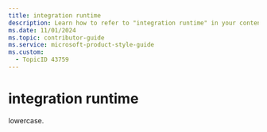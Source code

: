 ```yaml
---
title: integration runtime
description: Learn how to refer to "integration runtime" in your content.
ms.date: 11/01/2024
ms.topic: contributor-guide
ms.service: microsoft-product-style-guide
ms.custom:
  - TopicID 43759
---
```



# integration runtime

lowercase.


